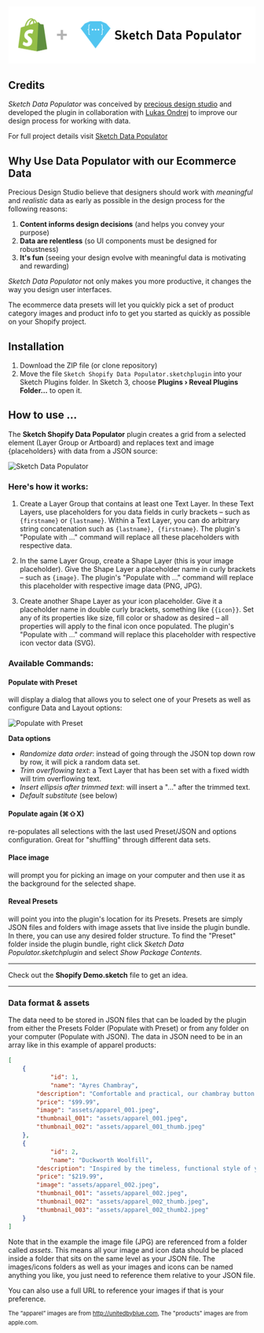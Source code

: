 ![Sketch Data Populator](sketch-shopify-data-populator.png)

## Credits

_Sketch Data Populator_ was conceived by [precious design studio](http://precious-forever.com/) and developed the plugin in collaboration with [Lukas Ondrej](https://github.com/lukasondrej) to improve our design process for working with data.

For full project details visit [Sketch Data Populator](https://github.com/preciousforever/sketch-data-populator)

## Why Use Data Populator with our Ecommerce Data

Precious Design Studio believe that designers should work with _meaningful_ and _realistic_ data as early as possible in the design process for the following reasons:

1. **Content informs design decisions** (and helps you convey your purpose)
2. **Data are relentless** (so UI components must be designed for robustness)
3. **It's fun** (seeing your design evolve with meaningful data is motivating and rewarding)

_Sketch Data Populator_ not only makes you more productive, it changes the way you design user interfaces.

The ecommerce data presets will let you quickly pick a set of product category images and product info to get you started as quickly as possible on your Shopify project.

## Installation
1. Download the ZIP file (or clone repository)
2. Move the file ```Sketch Shopify Data Populator.sketchplugin``` into your Sketch Plugins folder. In Sketch 3, choose **Plugins › Reveal Plugins Folder…** to open it.

## How to use …

The **Sketch Shopify Data Populator** plugin creates a grid from a selected element (Layer Group or Artboard) and replaces text and image {placeholders} with data from a JSON source:

![Sketch Data Populator](sketch-data-populator.gif)

### Here's how it works:

1. Create a Layer Group that contains at least one Text Layer. In these Text Layers, use placeholders for you data fields in curly brackets – such as ```{firstname}``` or ```{lastname}```. Within a Text Layer, you can do arbitrary string concatenation such as ```{lastname}, {firstname}```. The plugin's "Populate with …" command will replace all these placeholders with respective data.

2. In the same Layer Group, create a Shape Layer (this is your image placeholder). Give the Shape Layer a placeholder name in curly brackets – such as ```{image}```. The plugin's "Populate with …" command will replace this placeholder with respective image data (PNG, JPG).

3. Create another Shape Layer as your icon placeholder. Give it a placeholder name in double curly brackets, something like ```{{icon}}```. Set any of its properties like size, fill color or shadow as desired – all properties will apply to the final icon once populated. The plugin's "Populate with …" command will replace this placeholder with respective icon vector data (SVG).

### Available Commands:

#### Populate with Preset
will display a dialog that allows you to select one of your Presets as well as configure Data and Layout options:

![Populate with Preset](populate-with-preset-dialog.png)

**Data options**  
* _Randomize data order_: instead of going through the JSON top down row by row, it will pick a random data set.  
* _Trim overflowing text_: a Text Layer that has been set with a fixed width will trim overflowing text.  
* _Insert ellipsis after trimmed text_: will insert a "…" after the trimmed text.  
* _Default substitute_ (see below)  


#### Populate again (⌘⇧X)
re-populates all selections with the last used Preset/JSON and options configuration. Great for "shuffling" through different data sets.

#### Place image
will prompt you for picking an image on your computer and then use it as the background for the selected shape.

#### Reveal Presets
will point you into the plugin's location for its Presets. Presets are simply JSON files and folders with image assets that live inside the plugin bundle. In there, you can use any desired folder structure. To find the "Preset" folder inside the plugin bundle, right click _Sketch Data Populator.sketchplugin_ and select _Show Package Contents_.

---

Check out the **Shopify Demo.sketch** file to get an idea.

---

### Data format & assets

The data need to be stored in JSON files that can be loaded by the plugin from either the Presets Folder (Populate with Preset) or from any folder on your computer (Populate with JSON). The data in JSON need to be in an array like in this example of apparel products:

```json
[
    {
	    	"id": 1,
	    	"name": "Ayres Chambray",
        "description": "Comfortable and practical, our chambray button down is perfect for travel or days spent on the go. The Ayres Chambray has a rich, washed out indigo color suitable to throw on for any event. Made with sustainable soft chambray featuring two chest pockets with sturdy and scratch resistant corozo buttons.",
        "price": "$99.99",
        "image": "assets/apparel_001.jpeg",
        "thumbnail_001": "assets/apparel_001.jpeg",
        "thumbnail_002": "assets/apparel_001_thumb.jpeg"
    },
    {
	    	"id": 2,
	    	"name": "Duckworth Woolfill",
        "description": "Inspired by the timeless, functional style of your grandfather's work coat, the Foraker features brass buttons and 4 patch pockets. Crafted in Bristol, Tennessee, our 10oz organic duck canvas is light enough for an early summer morning, but rugged enough to handle your days work.",
        "price": "$219.99",
        "image": "assets/apparel_002.jpeg",
        "thumbnail_001": "assets/apparel_002.jpeg",
        "thumbnail_002": "assets/apparel_002_thumb.jpeg",
        "thumbnail_003": "assets/apparel_002_thumb2.jpeg"
    }
]
```

Note that in the example the image file (JPG) are referenced from a folder called _assets_. This means all your image and icon data should be placed inside a folder that sits on the same level as your JSON file. The images/icons folders as well as your images and icons can be named anything you like, you just need to reference them relative to your JSON file.

You can also use a full URL to reference your images if that is your preference.

<sup>The “apparel” images are from http://unitedbyblue.com, The "products" images are from apple.com.</sup>

